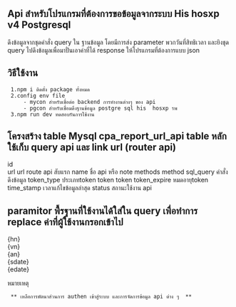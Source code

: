 ## Api สำหรับโปรแกรมที่ต้องการขอข้อมูลจากระบบ His hosxp v4 Postgresql 

   ดึงข้อมูลจากชุดคำสั่ง query ใน ฐานข้อมูล โดยมีการส่ง parameter พวกวันที่สิทธิเวลา และยิงชุด query ไปดึงข้อมูลเพื่อมาปั่นเอาค่าที่ได้ response ให้โปรแกรมที่ต้องการแบบ json


## วิธีใช้งาน  ##

     1.npm i ติดตั้ง package ทั้งหมด
     2.config env file  
         - mycon สำหรับเชื่อต่อ backend การทำงานต่างๆ ของ api
         - pgcon สำหรับเชื่อมดึงฐานข้อมูล postgre sql his  hosxp รพ
     3.npm run dev ทดสอบรันการใช้งาน

## โครงสร้าง table Mysql cpa_report_url_api table หลักใช้เก็บ query api และ link url (router api)

  id          
  url           url route api สับแรก
  name          ชื่อ api หรือ note
  methods       method
  sql_query     คำสั่งดึงข้อมูล
  token_type    ประเภทtoken
  token         token
  token_expire  หมดอายุtoken
  time_stamp    เวลาแก้ไขข้อมูลล่าสุด
  status        สถานะใช้งาน api

## paramitor พื้รฐานที่ใช้งานได้ใส่ใน query เพื่อทำการ replace ค่าที่ผู้ใช้งานกรอกเข้าไป
 {hn}  
 {vn}  
 {an}  
 {sdate}  
 {edate}  

หมายเหตุ

     ** เหลือการพัตนาส่วนการ authen เข้าสู่ระบบ และการจัดการข้อมูล api ต่าง ๆ  **